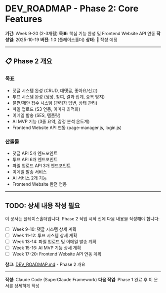 # DEV_ROADMAP - Phase 2: Core Features

**기간**: Week 9-20 (2-3개월)
**목표**: 핵심 기능 완성 및 Frontend Website API 연동
**작성일**: 2025-10-19
**버전**: 1.0 (플레이스홀더)
**상태**: 🚧 작성 예정

---

## 📋 Phase 2 개요

### 목표
- 댓글 시스템 완성 (CRUD, 대댓글, 좋아요/신고)
- 투표 시스템 완성 (생성, 참여, 결과 집계, 중복 방지)
- 불편/제안 접수 시스템 (관리자 답변, 상태 관리)
- 파일 업로드 (S3 연동, 이미지 최적화)
- 이메일 발송 (SES, 템플릿)
- AI MVP 기능 (3줄 요약, 감정 분석 온도계)
- Frontend Website API 연동 (page-manager.js, login.js)

### 산출물
- 댓글 API 5개 엔드포인트
- 투표 API 6개 엔드포인트
- 파일 업로드 API 3개 엔드포인트
- 이메일 발송 서비스
- AI 서비스 2개 기능
- Frontend Website 완전 연동

---

## TODO: 상세 내용 작성 필요

이 문서는 플레이스홀더입니다. Phase 2 작업 시작 전에 다음 내용을 작성해야 합니다:

- [ ] Week 9-10: 댓글 시스템 상세 계획
- [ ] Week 11-12: 투표 시스템 상세 계획
- [ ] Week 13-14: 파일 업로드 및 이메일 발송 계획
- [ ] Week 15-16: AI MVP 기능 상세 계획
- [ ] Week 17-20: Frontend Website API 연동 계획

**참고**: [DEV_ROADMAP.md](./DEV_ROADMAP.md) - Phase 2 개요

---

**작성**: Claude Code (SuperClaude Framework)
**다음 작업**: Phase 1 완료 후 이 문서를 상세하게 작성
